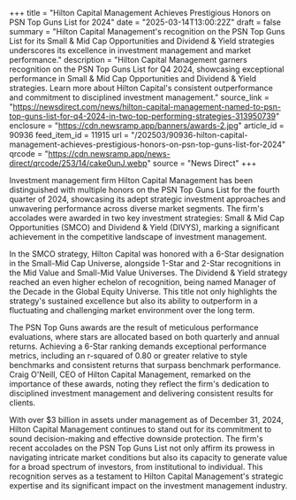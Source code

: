 +++
title = "Hilton Capital Management Achieves Prestigious Honors on PSN Top Guns List for 2024"
date = "2025-03-14T13:00:22Z"
draft = false
summary = "Hilton Capital Management's recognition on the PSN Top Guns List for its Small & Mid Cap Opportunities and Dividend & Yield strategies underscores its excellence in investment management and market performance."
description = "Hilton Capital Management garners recognition on the PSN Top Guns List for Q4 2024, showcasing exceptional performance in Small & Mid Cap Opportunities and Dividend & Yield strategies. Learn more about Hilton Capital's consistent outperformance and commitment to disciplined investment management."
source_link = "https://newsdirect.com/news/hilton-capital-management-named-to-psn-top-guns-list-for-q4-2024-in-two-top-performing-strategies-313950739"
enclosure = "https://cdn.newsramp.app/banners/awards-2.jpg"
article_id = 90936
feed_item_id = 11915
url = "/202503/90936-hilton-capital-management-achieves-prestigious-honors-on-psn-top-guns-list-for-2024"
qrcode = "https://cdn.newsramp.app/news-direct/qrcode/253/14/cake0unJ.webp"
source = "News Direct"
+++

<p>Investment management firm Hilton Capital Management has been distinguished with multiple honors on the PSN Top Guns List for the fourth quarter of 2024, showcasing its adept strategic investment approaches and unwavering performance across diverse market segments. The firm's accolades were awarded in two key investment strategies: Small & Mid Cap Opportunities (SMCO) and Dividend & Yield (DIVYS), marking a significant achievement in the competitive landscape of investment management.</p><p>In the SMCO strategy, Hilton Capital was honored with a 6-Star designation in the Small-Mid Cap Universe, alongside 1-Star and 2-Star recognitions in the Mid Value and Small-Mid Value Universes. The Dividend & Yield strategy reached an even higher echelon of recognition, being named Manager of the Decade in the Global Equity Universe. This title not only highlights the strategy's sustained excellence but also its ability to outperform in a fluctuating and challenging market environment over the long term.</p><p>The PSN Top Guns awards are the result of meticulous performance evaluations, where stars are allocated based on both quarterly and annual returns. Achieving a 6-Star ranking demands exceptional performance metrics, including an r-squared of 0.80 or greater relative to style benchmarks and consistent returns that surpass benchmark performance. Craig O'Neill, CEO of Hilton Capital Management, remarked on the importance of these awards, noting they reflect the firm's dedication to disciplined investment management and delivering consistent results for clients.</p><p>With over $3 billion in assets under management as of December 31, 2024, Hilton Capital Management continues to stand out for its commitment to sound decision-making and effective downside protection. The firm's recent accolades on the PSN Top Guns List not only affirm its prowess in navigating intricate market conditions but also its capacity to generate value for a broad spectrum of investors, from institutional to individual. This recognition serves as a testament to Hilton Capital Management's strategic expertise and its significant impact on the investment management industry.</p>